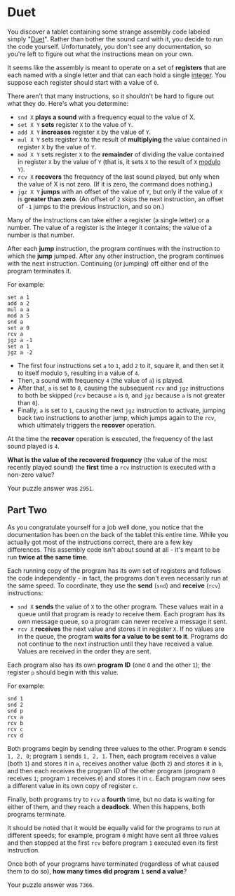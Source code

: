 # Duet
You discover a tablet containing some strange assembly code
labeled simply "[Duet](https://en.wikipedia.org/wiki/Duet)".
Rather than bother the sound card with it, you decide to run
the code yourself. Unfortunately, you don't see any
documentation, so you're left to figure out what the
instructions mean on your own.

It seems like the assembly is meant to operate on a set of
__registers__ that are each named with a single letter and
that can each hold a single
[integer](https://en.wikipedia.org/wiki/Integer). You suppose
each register should start with a value of `0`.

There aren't that many instructions, so it shouldn't be hard to
figure out what they do. Here's what you determine:

 - `snd X` __plays a sound__ with a frequency equal to the value of X.
 - `set X Y` __sets__ register `X` to the value of `Y`.
 - `add X Y` __increases__ register `X` by the value of `Y`.
 - `mul X Y` sets register `X` to the result of __multiplying__
 the value contained in register `X` by the value of `Y`.
 - `mod X Y` sets register `X` to the __remainder__ of dividing
 the value contained in register `X` by the value of `Y` (that
 is, it sets `X` to the result of `X`
 [modulo](https://en.wikipedia.org/wiki/Modulo_operation) `Y`).
 - `rcv X` __recovers__ the frequency of the last sound played,
 but only when the value of X is not zero. (If it is zero, the
 command does nothing.)
 - `jgz X Y` __jumps__ with an offset of the value of `Y`, but
 only if the value of `X` is __greater than zero__. (An offset
 of `2` skips the next instruction, an offset of `-1` jumps to
 the previous instruction, and so on.)

Many of the instructions can take either a register (a single
letter) or a number. The value of a register is the integer it
contains; the value of a number is that number.

After each __jump__ instruction, the program continues with the
instruction to which the __jump__ jumped. After any other
instruction, the program continues with the next instruction.
Continuing (or jumping) off either end of the program
terminates it.

For example:

```
set a 1
add a 2
mul a a
mod a 5
snd a
set a 0
rcv a
jgz a -1
set a 1
jgz a -2
```

 - The first four instructions set `a` to `1`, add `2` to it,
 square it, and then set it to itself modulo `5`, resulting in
 a value of `4`.
 - Then, a sound with frequency `4` (the value of `a`) is played.
 - After that, `a` is set to `0`, causing the subsequent `rcv`
 and `jgz` instructions to both be skipped (`rcv` because `a`
 is `0`, and `jgz` because `a` is not greater than `0`).
 - Finally, `a` is set to `1`, causing the next `jgz`
 instruction to activate, jumping back two instructions to
 another jump, which jumps again to the `rcv`, which
 ultimately triggers the __recover__ operation.

At the time the __recover__ operation is executed, the frequency
of the last sound played is `4`.

__What is the value of the recovered frequency__ (the value of
the most recently played sound) the __first__ time a `rcv`
instruction is executed with a non-zero value?

Your puzzle answer was `2951`.

## Part Two
As you congratulate yourself for a job well done, you notice
that the documentation has been on the back of the tablet
this entire time. While you actually got most of the
instructions correct, there are a few key differences.
This assembly code isn't about sound at all - it's meant to
be run __twice at the same time__.

Each running copy of the program has its own set of registers
and follows the code independently - in fact, the programs
don't even necessarily run at the same speed. To coordinate,
they use the __send__ (`snd`) and __receive__ (`rcv`) instructions:

 - `snd X` __sends__ the value of `X` to the other program.
 These values wait in a queue until that program is ready to
 receive them. Each program has its own message queue, so a
 program can never receive a message it sent.
 - `rcv X` __receives__ the next value and stores it in
 register `X`. If no values are in the queue, the program
 __waits for a value to be sent to it__. Programs do not continue
 to the next instruction until they have received a value.
 Values are received in the order they are sent.

Each program also has its own __program ID__ (one `0` and the
other `1`); the register `p` should begin with this value.

For example:

```
snd 1
snd 2
snd p
rcv a
rcv b
rcv c
rcv d
```

Both programs begin by sending three values to the other.
Program `0` sends `1, 2, 0`; program `1` sends `1, 2, 1`.
Then, each program receives a value (both `1`) and stores it
in `a`, receives another value (both `2`) and stores it in `b`,
and then each receives the program ID of the other program
(program `0` receives `1`; program `1` receives `0`) and stores
it in `c`. Each program now sees a different value in its own
copy of register `c`.

Finally, both programs try to `rcv` a __fourth__ time, but no
data is waiting for either of them, and they reach a __deadlock__.
When this happens, both programs terminate.

It should be noted that it would be equally valid for the
programs to run at different speeds; for example, program `0`
might have sent all three values and then stopped at the first
`rcv` before program `1` executed even its first instruction.

Once both of your programs have terminated (regardless of what
caused them to do so), __how many times did program__ **`1`**
__send a value__?

Your puzzle answer was `7366`.